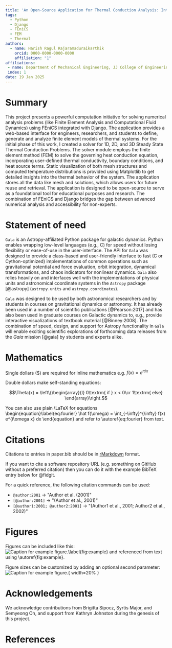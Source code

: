 ```yaml
---
title: 'An Open-Source Application for Thermal Conduction Analysis: Integrating FEniCS with Django'
tags:
  - Python
  - Django
  - FEniCS
  - FEM
  - Thermal
authors:
  - name: Harish Ragul Rajaramaduraikarthik
    orcid: 0000-0000-0000-0000
    affiliation: "1"
affiliations:
 - name: Department of Mechanical Engineering, JJ College of Engineering and Technology, Trichy, India
 index: 1
date: 19 Jan 2025
---
```


# Summary

This project presents a powerful computation initiative for solving numerical analysis problems (like Finite Element Analysis and Computational Fluid Dynamics) using FEniCS integrated with Django. The application provides a web-based interface for engineers, researchers, and students to define, generate and analyze finite element models of thermal systems. For the initial phase of this work, I created a solver for 1D, 2D, and 3D Steady State Thermal Conduction Problems. The solver module employs the finite element method (FEM) to solve the governing heat conduction equation, incorporating user-defined thermal conductivity, boundary conditions, and heat source terms. Static visualization of both mesh structures and computed temperature distributions is provided using Matplotlib to get detailed insights into the thermal behavior of the system. The application stores all the data like mesh and solutions, which allows users for future reuse and retrieval. The application is designed to be open-source to serve as a foundational tool for educational purposes and research. The combination of FEniCS and Django bridges the gap between advanced numerical analysis and accessibility for non-experts.

# Statement of need

`Gala` is an Astropy-affiliated Python package for galactic dynamics. Python
enables wrapping low-level languages (e.g., C) for speed without losing
flexibility or ease-of-use in the user-interface. The API for `Gala` was
designed to provide a class-based and user-friendly interface to fast (C or
Cython-optimized) implementations of common operations such as gravitational
potential and force evaluation, orbit integration, dynamical transformations,
and chaos indicators for nonlinear dynamics. `Gala` also relies heavily on and
interfaces well with the implementations of physical units and astronomical
coordinate systems in the `Astropy` package [@astropy] (`astropy.units` and
`astropy.coordinates`).

`Gala` was designed to be used by both astronomical researchers and by
students in courses on gravitational dynamics or astronomy. It has already been
used in a number of scientific publications [@Pearson:2017] and has also been
used in graduate courses on Galactic dynamics to, e.g., provide interactive
visualizations of textbook material [@Binney:2008]. The combination of speed,
design, and support for Astropy functionality in `Gala` will enable exciting
scientific explorations of forthcoming data releases from the *Gaia* mission
[@gaia] by students and experts alike.

# Mathematics

Single dollars ($) are required for inline mathematics e.g. $f(x) = e^{\pi/x}$

Double dollars make self-standing equations:

$$\Theta(x) = \left\{\begin{array}{l}
0\textrm{ if } x < 0\cr
1\textrm{ else}
\end{array}\right.$$

You can also use plain \LaTeX for equations
\begin{equation}\label{eq:fourier}
\hat f(\omega) = \int_{-\infty}^{\infty} f(x) e^{i\omega x} dx
\end{equation}
and refer to \autoref{eq:fourier} from text.

# Citations

Citations to entries in paper.bib should be in
[rMarkdown](http://rmarkdown.rstudio.com/authoring_bibliographies_and_citations.html)
format.

If you want to cite a software repository URL (e.g. something on GitHub without a preferred
citation) then you can do it with the example BibTeX entry below for @fidgit.

For a quick reference, the following citation commands can be used:
- `@author:2001`  ->  "Author et al. (2001)"
- `[@author:2001]` -> "(Author et al., 2001)"
- `[@author1:2001; @author2:2001]` -> "(Author1 et al., 2001; Author2 et al., 2002)"

# Figures

Figures can be included like this:
![Caption for example figure.\label{fig:example}](figure.png)
and referenced from text using \autoref{fig:example}.

Figure sizes can be customized by adding an optional second parameter:
![Caption for example figure.](figure.png){ width=20% }

# Acknowledgements

We acknowledge contributions from Brigitta Sipocz, Syrtis Major, and Semyeong
Oh, and support from Kathryn Johnston during the genesis of this project.

# References